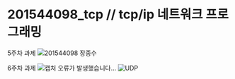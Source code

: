 # 201544098_tcp  // tcp/ip 네트워크 프로그래밍 
5주차 과제
![201544098 장종수](https://user-images.githubusercontent.com/90183114/162001241-4d48c86b-c304-4075-9d05-8f1668a44c82.PNG)

6주차 과제
![캡처](https://user-images.githubusercontent.com/90183114/163393594-5e558d8a-8bd4-446f-b94c-16861d6463a1.PNG)
오류가 발생했습니다...
![UDP](https://user-images.githubusercontent.com/90183114/163393662-b6e641ee-5770-4e6a-af0a-507a3c749dc9.png)

